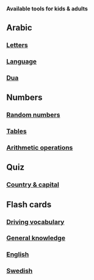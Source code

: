 #### Available tools for kids & adults

## Arabic

### [Letters](https://khanmuqeetkhan.github.io/tools/arabic/letters/index.html)

### [Language](https://khanmuqeetkhan.github.io/tools/arabic/language/index.html)

### [Dua](https://khanmuqeetkhan.github.io/tools/arabic/dua/index.html)

## Numbers

### [Random numbers](https://khanmuqeetkhan.github.io/tools/numbers/random/index.html)

### [Tables](https://khanmuqeetkhan.github.io/tools/numbers/tables/index.html)

### [Arithmetic operations](https://khanmuqeetkhan.github.io/tools/numbers/arithmetic/index.html)

## Quiz

### [Country & capital](https://khanmuqeetkhan.github.io/tools/quiz/capitals/index.html)

## Flash cards

### [Driving vocabulary](https://khanmuqeetkhan.github.io/tools/flash-cards/driving/index.html)

### [General knowledge](https://khanmuqeetkhan.github.io/tools/flash-cards/general-knowledge/index.html)

### [English](https://khanmuqeetkhan.github.io/tools/flash-cards/english/index.html)

### [Swedish](https://khanmuqeetkhan.github.io/tools/flash-cards/swedish/index.html)

